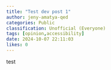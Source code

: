 ```yaml
---
title: "Test dev post 1"
author: jeny-amatya-qed
categories: Public
classification: Unofficial (Everyone)
tags: [opinion,accessibility]
date: 2024-10-07 22:11:03 
likes: 0
---
```


test